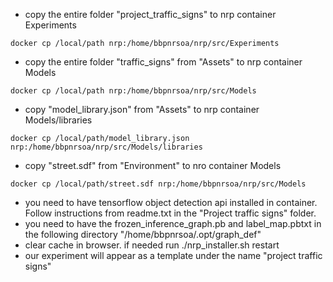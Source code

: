 * copy the entire folder "project_traffic_signs" to nrp container Experiments
``` 
docker cp /local/path nrp:/home/bbpnrsoa/nrp/src/Experiments
```
* copy the entire folder "traffic_signs" from "Assets" to nrp container Models
``` 
docker cp /local/path nrp:/home/bbpnrsoa/nrp/src/Models
```
* copy "model_library.json" from "Assets" to nrp container Models/libraries
``` 
docker cp /local/path/model_library.json nrp:/home/bbpnrsoa/nrp/src/Models/libraries
```
* copy "street.sdf" from "Environment" to nro container Models
``` 
docker cp /local/path/street.sdf nrp:/home/bbpnrsoa/nrp/src/Models
```
* you need to have tensorflow object detection api installed in container. Follow instructions
from readme.txt in the "Project traffic signs" folder. 
* you need to have the frozen_inference_graph.pb and label_map.pbtxt in the following directory 
"/home/bbpnrsoa/.opt/graph_def"
* clear cache in browser. if needed run ./nrp_installer.sh restart
* our experiment will appear as a template under the name "project traffic signs"
